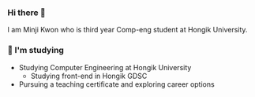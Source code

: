 ### Hi there 👋

<!--
**himinji/himinji** is a ✨ _special_ ✨ repository because its `README.md` (this file) appears on your GitHub profile.

Here are some ideas to get you started:

- 🔭 I’m currently working on ...
- 🌱 I’m currently learning ...
- 👯 I’m looking to collaborate on ...
- 🤔 I’m looking for help with ...
- 💬 Ask me about ...
- 📫 How to reach me: ...
- 😄 Pronouns: ...
- ⚡ Fun fact: ...
-->

I am Minji Kwon who is third year Comp-eng student at Hongik University.
<br>
### 🌱 I'm studying

* Studying Computer Engineering at Hongik University
  * Studying front-end in Hongik GDSC
* Pursuing a teaching certificate and exploring career options
